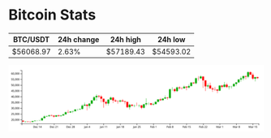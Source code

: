# Bitcoin Stats

BTC/USDT|24h change|24h high|24h low|
|---|---|---|---|
|$56068.97|2.63%|$57189.43|$54593.02|

<img src="./chart.svg">

